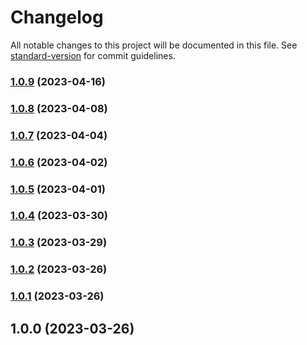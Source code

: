 # Changelog

All notable changes to this project will be documented in this file. See [standard-version](https://github.com/conventional-changelog/standard-version) for commit guidelines.

### [1.0.9](https://github.com/hazem-alabiad/fe-template-hazem/compare/v1.0.8...v1.0.9) (2023-04-16)

### [1.0.8](https://github.com/hazem-alabiad/fe-template-hazem/compare/v1.0.7...v1.0.8) (2023-04-08)

### [1.0.7](https://github.com/hazem-alabiad/fe-template-hazem/compare/v1.0.6...v1.0.7) (2023-04-04)

### [1.0.6](https://github.com/hazem-alabiad/fe-template-hazem/compare/v1.0.5...v1.0.6) (2023-04-02)

### [1.0.5](https://github.com/hazem-alabiad/fe-template-hazem/compare/v1.0.4...v1.0.5) (2023-04-01)

### [1.0.4](https://github.com/hazem-alabiad/fe-template-hazem/compare/v1.0.3...v1.0.4) (2023-03-30)

### [1.0.3](https://github.com/hazem-alabiad/fe-template-hazem/compare/v1.0.2...v1.0.3) (2023-03-29)

### [1.0.2](https://github.com/hazem-alabiad/fe-template-hazem/compare/v1.0.1...v1.0.2) (2023-03-26)

### [1.0.1](https://github.com/hazem-alabiad/fe-template-hazem/compare/v1.0.0...v1.0.1) (2023-03-26)

## 1.0.0 (2023-03-26)
